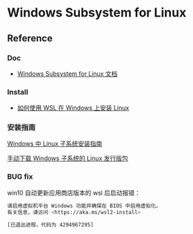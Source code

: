 # Windows Subsystem for Linux

## Reference

### Doc
- [Windows Subsystem for Linux 文档](https://learn.microsoft.com/zh-cn/windows/wsl/)

### Install
- [如何使用 WSL 在 Windows 上安装 Linux](https://learn.microsoft.com/zh-cn/windows/wsl/install)

### 安装指南

[Windows 中 Linux 子系统安装指南](https://docs.microsoft.com/zh-cn/windows/wsl/install-win10)

[手动下载 Windows 子系统的 Linux 发行版包](https://docs.microsoft.com/zh-cn/windows/wsl/install-manual#downloading-distros)

### BUG fix

win10 自动更新应用商店版本的 wsl 后启动报错：

```bash
请启用虚拟机平台 Windows 功能并确保在 BIOS 中启用虚拟化。
有关信息，请访问 <https://aka.ms/wsl2-install>

[已退出进程，代码为 4294967295]
```

